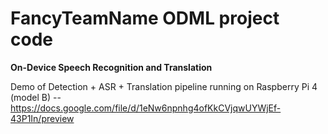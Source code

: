 # FancyTeamName ODML project code

**On-Device Speech Recognition and Translation**

Demo of Detection + ASR + Translation pipeline running on Raspberry Pi 4 (model B) -- <https://docs.google.com/file/d/1eNw6npnhg4ofKkCVjqwUYWjEf-43P1In/preview>

